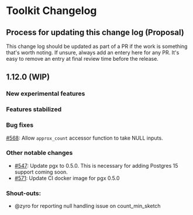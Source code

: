 # Toolkit Changelog

## Process for updating this change log (Proposal)
This change log should be updated as part of a PR if the work is something that's worth noting. If unsure, always add an entery here for any PR. It's easy to remove an entry at final review time before the release.


## 1.12.0 (WIP)

### New experimental features



### Features stabilized



### Bug fixes
[#568](https://github.com/timescale/timescaledb-toolkit/pull/568): Allow `approx_count` accessor function to take NULL inputs.


### Other notable changes
- [#547](https://github.com/timescale/timescaledb-toolkit/pull/547): Update pgx to 0.5.0. This is necessary for adding Postgres 15 support coming soon.
- [#571](https://github.com/timescale/timescaledb-toolkit/pull/571): Update CI docker image for pgx 0.5.0


### Shout-outs:
- @zyro for reporting null handling issue on count_min_sketch
